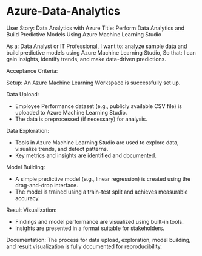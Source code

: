 # Azure-Data-Analytics

User Story: Data Analytics with Azure
Title: Perform Data Analytics and Build Predictive Models Using Azure Machine Learning Studio

As a: Data Analyst or IT Professional,
I want to: analyze sample data and build predictive models using Azure Machine Learning Studio,
So that: I can gain insights, identify trends, and make data-driven predictions.

Acceptance Criteria:

Setup:
An Azure Machine Learning Workspace is successfully set up.

Data Upload:

- Employee Performance dataset (e.g., publicly available CSV file) is uploaded to Azure Machine Learning Studio.
- The data is preprocessed (if necessary) for analysis.

Data Exploration:

- Tools in Azure Machine Learning Studio are used to explore data, visualize trends, and detect patterns.
- Key metrics and insights are identified and documented.

Model Building:

- A simple predictive model (e.g., linear regression) is created using the drag-and-drop interface.
- The model is trained using a train-test split and achieves measurable accuracy.

Result Visualization:

- Findings and model performance are visualized using built-in tools.
- Insights are presented in a format suitable for stakeholders.

Documentation:
The process for data upload, exploration, model building, and result visualization is fully documented for reproducibility.
